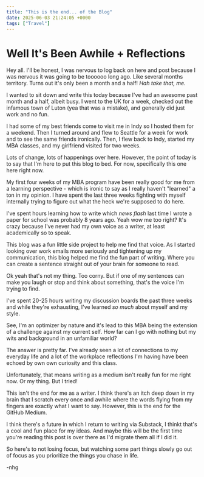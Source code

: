 ```yaml
---
title: "This is the end... of the Blog"
date: 2025-06-03 21:24:05 +0000
tags: ["Travel"]
---
```


# Well It's Been Awhile + Reflections

Hey all. I'll be honest, I was nervous to log back on here and post because I was nervous it was going to be toooooo long ago. Like several months territory. Turns out it's only been a month and a half! _Hah take that, me._

I wanted to sit down and write this today because I've had an awesome past month and a half, albeit busy. I went to the UK for a week, checked out the infamous town of Luton (yea that was a mistake), and generally did just work and no fun.

I had some of my best friends come to visit me in Indy so I hosted them for a weekend. Then I turned around and flew to Seattle for a week for work and to see the same friends ironically. Then, I flew back to Indy, started my MBA classes, and my girlfriend visited for two weeks.

Lots of change, lots of happenings over here. However, the point of today is to say that I'm here to put this blog to bed. For now, specifically this one here right now.

My first four weeks of my MBA program have been really good for me from a learning perspective - which is ironic to say as I really haven't "learned" a ton in my opinion. I have spent the last three weeks fighting with myself internally trying to figure out what the heck we're supposed to do here.

I've spent hours learning how to write which _news flash_ last time I wrote a paper for school was probably 8 years ago. Yeah wow me too right? It's crazy because I've never had my own voice as a writer, at least academically so to speak.

This blog was a fun little side project to help me find that voice. As I started looking over work emails more seriously and tightening up my communication, this blog helped me find the fun part of writing. Where you can create a sentence straight out of your brain for someone to read.

Ok yeah that's not my thing. Too corny. But if one of my sentences can make you laugh or stop and think about something, that's the voice I'm trying to find.

I've spent 20-25 hours writing my discussion boards the past three weeks and while they're exhausting, I've learned _so much_ about myself and my style.

See, I'm an optimizer by nature and it's lead to this MBA being the extension of a challenge against my current self. How far can I go with nothing but my wits and background in an unfamiliar world?

The answer is pretty far. I've already seen a lot of connections to my everyday life and a lot of the workplace reflections I'm having have been echoed by own own curiosity and this class.

Unfortunately, that means writing as a medium isn't really fun for me right now. Or my thing. But I tried!

This isn't the end for me as a writer. I think there's an itch deep down in my brain that I scratch every once and awhile where the words flying from my fingers are exactly what I want to say. However, this is the end for the GitHub Medium.

I think there's a future in which I return to writing via Substack, I thinkt that's a cool and fun place for my ideas. And maybe this will be the first time you're reading this post is over there as I'd migrate them all if I did it.

So here's to not losing focus, but watching some part things slowly go out of focus as you prioritize the things you chase in life.

-nhg
